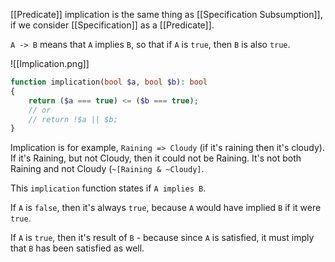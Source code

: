 [[Predicate]] implication is the same thing as [[Specification Subsumption]], if we consider [[Specification]] as a [[Predicate]].

`A -> B` means that `A` implies `B`, 
so that if `A` is `true`, then `B` is also `true`. 

![[Implication.png]]

```php
function implication(bool $a, bool $b): bool
{
    return ($a === true) <= ($b === true);
    // or 
    // return !$a || $b;
}
```

Implication is for example, `Raining => Cloudy` (if it's raining then it's cloudy).
If it's Raining, but not Cloudy, then it could not be Raining. 
It's not both Raining and not Cloudy (`~[Raining & ~Cloudy]`.

This `implication` function states if `A implies B`.

If `A` is `false`, then it's always `true`, because `A` would have implied `B` if it were `true`.

If `A` is `true`, then it's result of `B` - because since `A` is satisfied, it must imply that `B` has been satisfied as well.


